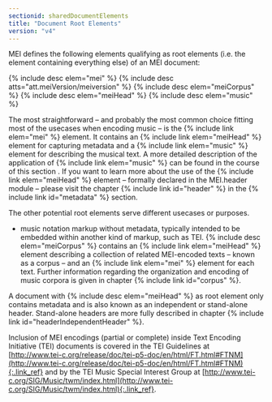 ```yaml
---
sectionid: sharedDocumentElements
title: "Document Root Elements"
version: "v4"
---
```


MEI defines the following elements qualifying as root elements (i.e. the element containing everything else) of an MEI document:

{% include desc elem="mei" %}
{% include desc atts="att.meiVersion/meiversion" %}
{% include desc elem="meiCorpus" %}
{% include desc elem="meiHead" %}
{% include desc elem="music" %}

The most straightforward – and probably the most common choice fitting most of the usecases when encoding music – is the {% include link elem="mei" %} element. It contains an {% include link elem="meiHead" %} element for capturing metadata and a {% include link elem="music" %} element  for describing the musical text. A more detailed description of the application of {% include link elem="music" %} can be found in the course of this section <?TODO ref ?>. If you want to learn more about the use of the {% include link elem="meiHead" %} element – formally declared in the MEI.header module – please visit the chapter {% include link id="header" %} in the {% include link id="metadata" %} section.

The other potential root elements serve different usecases or purposes.

- music notation markup without metadata, typically intended to be embedded within another kind of markup, such as TEI.
{% include desc elem="meiCorpus" %} contains an {% include link elem="meiHead" %} element describing a collection of related MEI-encoded texts – known as a corpus – and an {% include link elem="mei" %} element for each text. Further information regarding the organization and encoding of music corpora is given in chapter {% include link id="corpus" %}.

A document with {% include desc elem="meiHead" %} as root element only contains metadata and is also known as an independent or stand-alone header. Stand-alone headers are more fully described in chapter {% include link id="headerIndependentHeader" %}.

Inclusion of MEI encodings (partial or complete) inside Text Encoding Initiative (TEI) documents is covered in the TEI Guidelines at [http://www.tei-c.org/release/doc/tei-p5-doc/en/html/FT.html#FTNM](http://www.tei-c.org/release/doc/tei-p5-doc/en/html/FT.html#FTNM){:.link_ref} and by the TEI Music Special Interest Group at [http://www.tei-c.org/SIG/Music/twm/index.html](http://www.tei-c.org/SIG/Music/twm/index.html){:.link_ref}.
